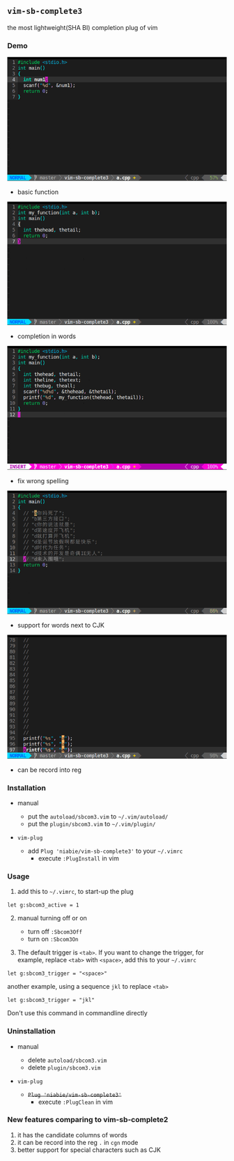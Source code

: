 ## `vim-sb-complete3`

the most lightweight(SHA BI) completion plug of vim

### Demo

![](demo/demo1.gif)

- basic function

![](demo/demo2.gif)

- completion in words

![](demo/demo3.gif)

- fix wrong spelling

![](demo/demo4.gif)

- support for words next to CJK

![](demo/demo5.gif)

- can be record into reg

### Installation

- manual
    - put the `autoload/sbcom3.vim` to `~/.vim/autoload/`
    - put the `plugin/sbcom3.vim` to `~/.vim/plugin/`

- `vim-plug`
    - add `Plug 'niabie/vim-sb-complete3'` to your `~/.vimrc`
        - execute `:PlugInstall` in vim

### Usage

1. add this to `~/.vimrc`, to start-up the plug

```vim
let g:sbcom3_active = 1
```

2. manual turning off or on
    - turn off `:Sbcom3Off`
    - turn on `:Sbcom3On`

3. The default trigger is `<tab>`. If you want to change the trigger, for example, replace `<tab>` with `<space>`, add this to your `~/.vimrc`

```vim
let g:sbcom3_trigger = "<space>"
```

another example, using a sequence `jkl` to replace `<tab>`

```vim
let g:sbcom3_trigger = "jkl"
```

Don't use this command in commandline directly

### Uninstallation

- manual
    - delete `autoload/sbcom3.vim`
    - delete `plugin/sbcom3.vim`

- `vim-plug`
    -  ~~`Plug 'niabie/vim-sb-complete3'`~~
        - execute `:PlugClean` in vim

### New features comparing to vim-sb-complete2

1. it has the candidate columns of words
2. it can be record into the reg `.` in `cgn` mode
3. better support for special characters such as CJK
